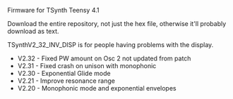 Firmware for TSynth Teensy 4.1

Download the entire repository, not just the hex file, otherwise it'll probably download as text.

TSynthV2_32_INV_DISP  is for people having problems with the display.

- V2.32 - Fixed PW amount on Osc 2 not updated from patch
- V2.31 - Fixed crash on unison with monophonic
- V2.30 - Exponential Glide mode
- V2.21 - Improve resonance range 
- V2.20 - Monophonic mode and exponential envelopes
